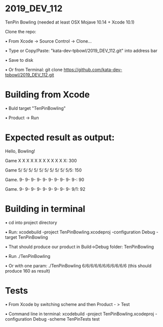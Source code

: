 # 2019_DEV_112

TenPin Bowling (needed at least OSX Mojave 10.14 + Xcode 10.1)

Clone the repo:

• From Xcode -> Source Control -> Clone...

• Type or Copy/Paste: "kata-dev-tpbowl/2019_DEV_112.git" into address bar

• Save to disk

• Or from Terminal: git clone https://github.com/kata-dev-tpbowl/2019_DEV_112.git


# Building from Xcode

• Buld target "TenPinBowling"

• Product -> Run

# Expected result as output:

Hello, Bowling!

Game  X X X X X X X X X X X X: 300

Game  5/ 5/ 5/ 5/ 5/ 5/ 5/ 5/ 5/ 5/5: 150

Game. 9- 9- 9- 9- 9- 9- 9- 9- 9- 9-: 90

Game. 9- 9- 9- 9- 9- 9- 9- 9- 9- 9/1: 92

# Building in terminal

• cd into project directory

• Run: xcodebuild -project TenPinBowling.xcodeproj -configuration Debug -target TenPinBowling 

• That should produce our product in Build->Debug folder: TenPinBowling

• Run ./TenPinBowling

• Or with one param: ./TenPinBowling 6/6/6/6/6/6/6/6/6/6/6  (this should produce 160 as result)

# Tests

• From Xcode by switching scheme and then Product - > Test

• Command line in terminal: xcodebuild -project TenPinBowling.xcodeproj -configuration Debug -scheme TenPinTests test

